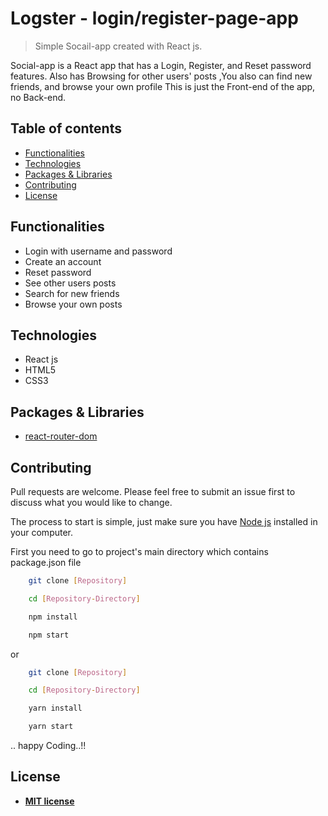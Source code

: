 # Logster - login/register-page-app

> Simple Socail-app created with React js.

Social-app is a React app that has a Login, Register, and Reset password features.
Also has Browsing for other users' posts ,You also can find new friends, and browse your own profile 
This is just the Front-end of the app, no Back-end.

## Table of contents
* [Functionalities](#functionalities)
* [Technologies](#technologies)
* [Packages & Libraries](#packages-&-libraries)
* [Contributing](#contributing)
* [License](#license)

## Functionalities

* Login with username and password
* Create an account
* Reset password
* See other users posts 
* Search for new friends
* Browse your own posts

## Technologies

* React js
* HTML5
* CSS3


## Packages & Libraries

* [react-router-dom](https://www.npmjs.com/package/react-router-dom)

## Contributing

Pull requests are welcome. Please feel free to submit an issue first to discuss what you would like to change.

The process to start is simple, just make sure you have [Node js](https://nodejs.org/en/) installed in your computer. 

First you need to go to project's main directory which contains package.json file

```bash
    git clone [Repository]

    cd [Repository-Directory]

    npm install

    npm start
```
or
```bash
    git clone [Repository]

    cd [Repository-Directory]

    yarn install

    yarn start
```
.. happy Coding..!!


## License

- **[MIT license](http://opensource.org/licenses/mit-license.php)**
